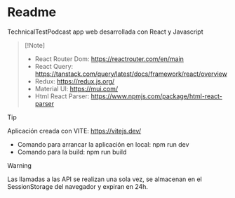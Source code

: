 # Readme
TechnicalTestPodcast app web desarrollada con React y Javascript
>
> [!Note]
> - React Router Dom: https://reactrouter.com/en/main
> - React Query: https://tanstack.com/query/latest/docs/framework/react/overview
> - Redux: https://redux.js.org/
> - Material UI: https://mui.com/
> - Html React Parser: https://www.npmjs.com/package/html-react-parser

> [!TIP]
> Aplicación creada con VITE: https://vitejs.dev/
> - Comando para arrancar la aplicación en local: npm run dev
> - Comando para la build: npm run build

> [!Warning]
> Las llamadas a las API se realizan una sola vez, se almacenan en el SessionStorage del navegador y expiran en 24h.
